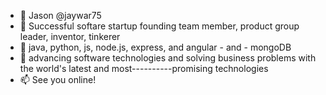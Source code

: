 - 👋 Jason @jaywar75
- 👀 Successful softare startup founding team member, product group leader, inventor, tinkerer
- 🌱 java, python, js, node.js, express, and angular - and - mongoDB
- 💞️ advancing software technologies and solving business problems with the world's latest and most----------promising technologies
- 📫 See you online!

<!---
jaywar75/jaywar75 is a ✨ special ✨ repository because its `README.md` (this file) appears on your GitHub profile.
You can click the Preview link to take a look at your changes.
--->
